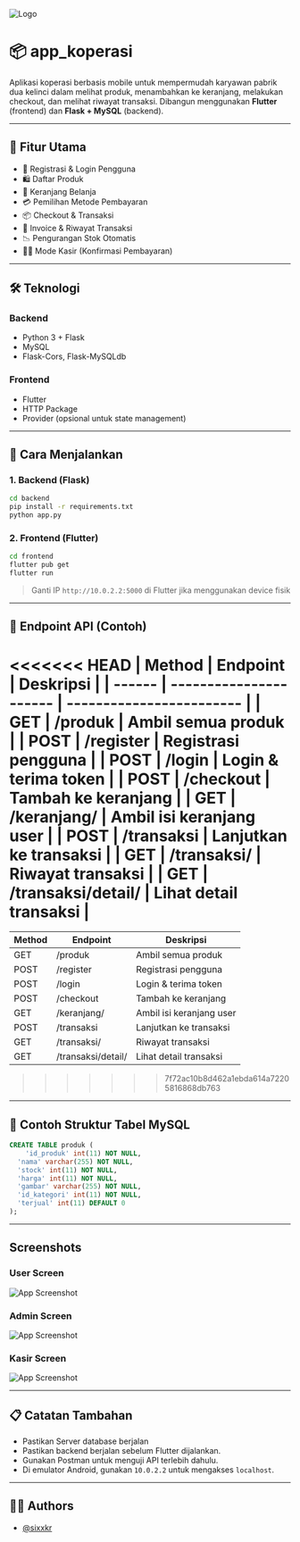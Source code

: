 ![Logo](Images/d770b724a7056c17745c998c8dfd6716.png)

# 📦 app_koperasi

Aplikasi koperasi berbasis mobile untuk mempermudah karyawan pabrik dua kelinci dalam melihat produk, menambahkan ke keranjang, melakukan checkout, dan melihat riwayat transaksi. Dibangun menggunakan **Flutter** (frontend) dan **Flask + MySQL** (backend).

---

## 📌 Fitur Utama

- 🔐 Registrasi & Login Pengguna
- 🛍️ Daftar Produk
- 🛒 Keranjang Belanja
- 💳 Pemilihan Metode Pembayaran
- 📦 Checkout & Transaksi
- 🧾 Invoice & Riwayat Transaksi
- 📉 Pengurangan Stok Otomatis
- 👨‍💼 Mode Kasir (Konfirmasi Pembayaran)

---

## 🛠️ Teknologi

### Backend

- Python 3 + Flask
- MySQL
- Flask-Cors, Flask-MySQLdb

### Frontend

- Flutter
- HTTP Package
- Provider (opsional untuk state management)

---

## 🚀 Cara Menjalankan

### 1. Backend (Flask)

```bash
cd backend
pip install -r requirements.txt
python app.py
```

### 2. Frontend (Flutter)

```bash
cd frontend
flutter pub get
flutter run
```

> Ganti IP `http://10.0.2.2:5000` di Flutter jika menggunakan device fisik

---

## 🧪 Endpoint API (Contoh)

<<<<<<< HEAD
| Method | Endpoint               | Deskripsi                |
| ------ | ---------------------- | ------------------------ |
| GET    | /produk                | Ambil semua produk       |
| POST   | /register              | Registrasi pengguna      |
| POST   | /login                 | Login & terima token     |
| POST   | /checkout              | Tambah ke keranjang      |
| GET    | /keranjang/<id>        | Ambil isi keranjang user |
| POST   | /transaksi             | Lanjutkan ke transaksi   |
| GET    | /transaksi/<id>        | Riwayat transaksi        |
| GET    | /transaksi/detail/<id> | Lihat detail transaksi   |
=======
| Method | Endpoint        | Deskripsi                |
| ------ | --------------- | ------------------------ |
| GET    | /produk         | Ambil semua produk       |
| POST   | /register       | Registrasi pengguna      |
| POST   | /login          | Login & terima token     |
| POST   | /checkout       | Tambah ke keranjang      |
| GET    | /keranjang/<id> | Ambil isi keranjang user |
| POST   | /transaksi      | Lanjutkan ke transaksi   |
| GET    | /transaksi/<id> | Riwayat transaksi        |
| GET    | /transaksi/detail/<id>   | Lihat detail transaksi   |
>>>>>>> 7f72ac10b8d462a1ebda614a72205816868db763

---

## 🧾 Contoh Struktur Tabel MySQL

```sql
CREATE TABLE produk (
    'id_produk' int(11) NOT NULL,
  'nama' varchar(255) NOT NULL,
  'stock' int(11) NOT NULL,
  'harga' int(11) NOT NULL,
  'gambar' varchar(255) NOT NULL,
  'id_kategori' int(11) NOT NULL,
  'terjual' int(11) DEFAULT 0
);
```

---

## Screenshots

### User Screen

![App Screenshot](Images/user.PNG)

### Admin Screen

![App Screenshot](Images/admin.PNG)

### Kasir Screen

![App Screenshot](Images/kasir.PNG)

---

## 📋 Catatan Tambahan

- Pastikan Server database berjalan
- Pastikan backend berjalan sebelum Flutter dijalankan.
- Gunakan Postman untuk menguji API terlebih dahulu.
- Di emulator Android, gunakan `10.0.2.2` untuk mengakses `localhost`.

---

## 👨‍💻 Authors

- [@sixxkr](https://www.github.com/sixxkr)
